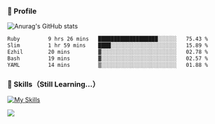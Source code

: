 ### 👀 Profile

![Anurag's GitHub stats](https://github-readme-stats.vercel.app/api?username=haganenoubik&show_icons=true&theme=github_dark)

<!--START_SECTION:waka-->

```txt
Ruby         9 hrs 26 mins   ███████████████████░░░░░░   75.43 %
Slim         1 hr 59 mins    ████░░░░░░░░░░░░░░░░░░░░░   15.89 %
Ezhil        20 mins         ▓░░░░░░░░░░░░░░░░░░░░░░░░   02.78 %
Bash         19 mins         ▓░░░░░░░░░░░░░░░░░░░░░░░░   02.57 %
YAML         14 mins         ▒░░░░░░░░░░░░░░░░░░░░░░░░   01.88 %
```

<!--END_SECTION:waka-->

### 🚀 Skills（Still Learning...）
[![My Skills](https://skillicons.dev/icons?i=html,css,js,ruby,rails,git,github,neovim)](https://skillicons.dev)

![](https://komarev.com/ghpvc/?username=haganenoubik&style=flat-square&color=blue)

<!--
**haganenoubik/haganenoubik** is a ✨ _special_ ✨ repository because its `README.md` (this file) appears on your GitHub profile.

Here are some ideas to get you started:

- 🔭 I’m currently working on ...
- 🌱 I’m currently learning ...
- 👯 I’m looking to collaborate on ...
- 🤔 I’m looking for help with ...
- 💬 Ask me about ...
- 📫 How to reach me: ...
- 😄 Pronouns: ...
- ⚡ Fun fact: ...
-->
